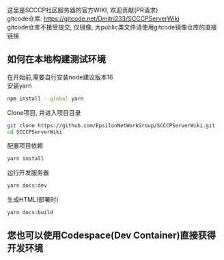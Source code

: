 这里是SCCCP社区服务器的官方WIKI, 欢迎贡献(PR请求)  
gitcode仓库: https://gitcode.net/Dmitri233/SCCCPServerWiki  
gitcode仓库不接受提交, 仅镜像, 大public类文件请使用gitcode镜像仓库的直接链接  

## 如何在本地构建测试环境
在开始前,需要自行安装node建议版本16  
安装yarn  
```sh
npm install --global yarn  
```
Clone项目, 并进入项目目录
```sh
git clone https://github.com/EpsilonNetWorkGroup/SCCCPServerWiki.git  
cd SCCCPServerWiki  
```
配置项目依赖  
```sh
yarn install  
```
运行开发服务器  
```sh
yarn docs:dev  
```
生成HTML(部署时)  
```sh
yarn docs:build  
```

## 您也可以使用Codespace(Dev Container)直接获得开发环境
